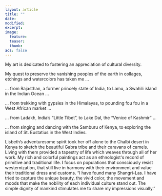 ```yaml
---
layout: article
title: ""
date: 
modified:
excerpt:
image:
  feature:
  teaser:
  thumb:
ads: false
---
```



My art is dedicated to fostering an appreciation of cultural diversity.

My quest to preserve the vanishing peoples of the earth in collages, etchings and watercolors has taken me ...

... from Rajasthan, a former princely state of India, to Lamu, a Swahili island in the Indian Ocean ...

... from trekking with gypsies in the Himalayas, to pounding fou fou in a West African market ...

... from Ladakh, India’s “Little Tibet”, to Lake Dal, the “Venice of Kashmir” ...

...  from singing and dancing with the Samburu of Kenya, to exploring the island of St. Eustatius in the West Indies.

Lisbeth’s adventuresome spirit took her off alone to the Chalbi desert in Kenya to sketch the beautiful Gabra tribe and their caravans of camels. Living with them provided a tapestry of life which weaves through all of her work.
My rich and colorful paintings act as an ethnologist's record of primitive and traditional life. I focus on populations that consciously resist westernization, that still live in harmony with their environment and value their traditional dress and customs.
“I have found many Shangri-Las. I have tried to capture the unique beauty, the vivid color, the movement and moods that make the nobility of each individual culture stand out. The simple dignity of mankind stimulates me to share my impressions visually.”
